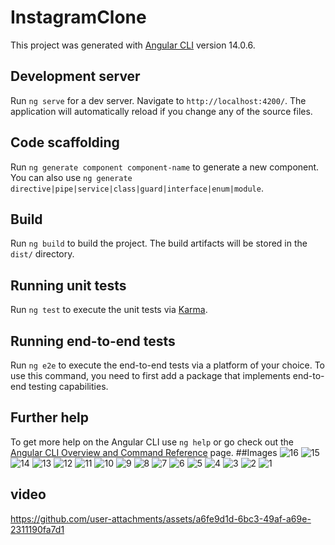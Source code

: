 # InstagramClone

This project was generated with [Angular CLI](https://github.com/angular/angular-cli) version 14.0.6.

## Development server

Run `ng serve` for a dev server. Navigate to `http://localhost:4200/`. The application will automatically reload if you change any of the source files.

## Code scaffolding

Run `ng generate component component-name` to generate a new component. You can also use `ng generate directive|pipe|service|class|guard|interface|enum|module`.

## Build

Run `ng build` to build the project. The build artifacts will be stored in the `dist/` directory.

## Running unit tests

Run `ng test` to execute the unit tests via [Karma](https://karma-runner.github.io).

## Running end-to-end tests

Run `ng e2e` to execute the end-to-end tests via a platform of your choice. To use this command, you need to first add a package that implements end-to-end testing capabilities.

## Further help

To get more help on the Angular CLI use `ng help` or go check out the [Angular CLI Overview and Command Reference](https://angular.io/cli) page.
##Images 
![16](https://github.com/user-attachments/assets/9cb2a3f2-aa4d-46cc-931e-322760006175)
![15](https://github.com/user-attachments/assets/12201755-bf82-49af-8b9c-5b69e50248a9)
![14](https://github.com/user-attachments/assets/e54e2f1e-d4ef-4a1c-9793-ee27b4ed21bd)
![13](https://github.com/user-attachments/assets/5aeb84cb-81f2-40fd-9bb1-ad369d53b5ff)
![12](https://github.com/user-attachments/assets/0b7c1365-8e95-4e5a-9eed-9d15f5ea478d)
![11](https://github.com/user-attachments/assets/2ed87dcd-a7e3-4775-abcf-de40e6b801ec)
![10](https://github.com/user-attachments/assets/7e92052c-2116-457d-9ac8-9633851616a3)
![9](https://github.com/user-attachments/assets/fa523d4a-822f-4696-be2b-e94e78294232)
![8](https://github.com/user-attachments/assets/1171b5f9-1e2d-4d96-9fc7-c2b826f5d055)
![7](https://github.com/user-attachments/assets/327d2074-9dc0-4dce-93ee-03c14a751058)
![6](https://github.com/user-attachments/assets/f459da8b-443a-4d89-b70a-e2f92c54fa92)
![5](https://github.com/user-attachments/assets/5d24be49-cada-4e10-9d65-0e1d79b3339d)
![4](https://github.com/user-attachments/assets/4b82194b-b1bb-4e91-9ab3-31ab05e86cfd)
![3](https://github.com/user-attachments/assets/ff4526ef-009b-443c-af35-4944a0559aef)
![2](https://github.com/user-attachments/assets/e4d230f9-7bb3-405d-9d7f-968458fc802d)
![1](https://github.com/user-attachments/assets/75dd919b-7ce2-41ee-b8c9-a4b58348cb9a)
## video


https://github.com/user-attachments/assets/a6fe9d1d-6bc3-49af-a69e-2311190fa7d1


